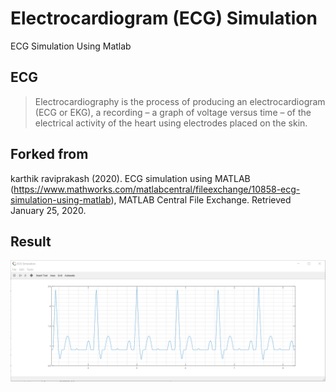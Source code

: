 # Electrocardiogram (ECG) Simulation

ECG Simulation Using Matlab

## ECG
>Electrocardiography is the process of producing an electrocardiogram (ECG or EKG), a recording – a graph of voltage versus time – of the electrical activity of the heart using electrodes placed on the skin.

## Forked from
karthik raviprakash (2020). ECG simulation using MATLAB (https://www.mathworks.com/matlabcentral/fileexchange/10858-ecg-simulation-using-matlab), MATLAB Central File Exchange. Retrieved January 25, 2020.


## Result
![Result gif](./result.gif)